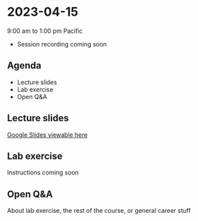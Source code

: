 # 2023-04-15
9:00 am to 1:00 pm Pacific
* Session recording coming soon

## Agenda
* Lecture slides
* Lab exercise
* Open Q&A

## Lecture slides
[Google Slides viewable here](https://docs.google.com/presentation/d/13is6B5SAWwl5ocS2k-NQHfT_xyZUWeMWFs0tYLz_vFY/edit?usp=sharing)

## Lab exercise
Instructions coming soon

## Open Q&A
About lab exercise, the rest of the course, or general career stuff
